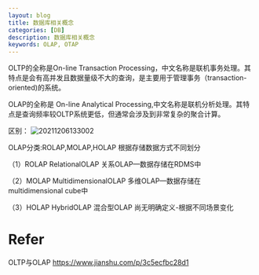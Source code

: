 ```yaml
---
layout: blog
title: 数据库相关概念
categories: [DB]
description: 数据库相关概念
keywords: OLAP, OTAP
---
```


OLTP的全称是On-line Transaction Processing，中文名称是联机事务处理。其特点是会有高并发且数据量级不大的查询，是主要用于管理事务（transaction-oriented)的系统。

OLAP的全称是 On-line Analytical Processing,中文名称是联机分析处理。其特点是查询频率较OLTP系统更低，但通常会涉及到非常复杂的聚合计算。 

区别：
![20211206133002](https://raw.githubusercontent.com/WalkingSun/BigdataDocument/main/images/ws2/20211206133002.png)

OLAP分类:ROLAP,MOLAP,HOLAP 根据存储数据方式不同划分

（1）ROLAP  RelationalOLAP  关系OLAP—数据存储在RDMS中

（2）MOLAP MultidimensionalOLAP 多维OLAP—数据存储在multidimensional cube中

（3）HOLAP  HybridOLAP  混合型OLAP    尚无明确定义-根据不同场景变化


# Refer
OLTP与OLAP https://www.jianshu.com/p/3c5ecfbc28d1